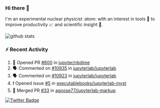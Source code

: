 ### Hi there 👋 

I'm an experimental nuclear physicist :atom: with an interest in tools :wrench: to improve productivity :chart_with_upwards_trend: and scientific insight :telescope:.

![github stats](https://github-readme-stats.vercel.app/api?username=agoose77&show_icons=true&hide_rank=true&hide_title=true&bg_color=30,e76445,904e95&text_color=efe3ec&icon_color=efe3ec)
<!--
**agoose77/agoose77** is a ✨ _special_ ✨ repository because its `README.md` (this file) appears on your GitHub profile.

Here are some ideas to get you started:

- 🔭 I’m currently working on ...
- 🌱 I’m currently learning ...
- 👯 I’m looking to collaborate on ...
- 🤔 I’m looking for help with ...
- 💬 Ask me about ...
- 📫 How to reach me: ...
- 😄 Pronouns: ...
- ⚡ Fun fact: ...
-->

### :zap: Recent Activity
<!--START_SECTION:activity-->
1. 💪 Opened PR [#600](https://github.com/jupyter/nbdime/pull/600) in [jupyter/nbdime](https://github.com/jupyter/nbdime)
2. 🗣 Commented on [#10935](https://github.com/jupyterlab/jupyterlab/issues/10935) in [jupyterlab/jupyterlab](https://github.com/jupyterlab/jupyterlab)
3. 🗣 Commented on [#10923](https://github.com/jupyterlab/jupyterlab/issues/10923) in [jupyterlab/jupyterlab](https://github.com/jupyterlab/jupyterlab)
4. ❗️ Opened issue [#5](https://github.com/executablebooks/jupyterlab-myst/issues/5) in [executablebooks/jupyterlab-myst](https://github.com/executablebooks/jupyterlab-myst)
5. 🎉 Merged PR [#33](https://github.com/agoose77/jupyterlab-markup/pull/33) in [agoose77/jupyterlab-markup](https://github.com/agoose77/jupyterlab-markup)
<!--END_SECTION:activity-->


[![Twitter Badge](https://img.shields.io/twitter/follow/agoose77?style=flat-square&logo=Twitter&logoColor=white&color=cornflowerblue)](https://twitter.com/agoose77)
